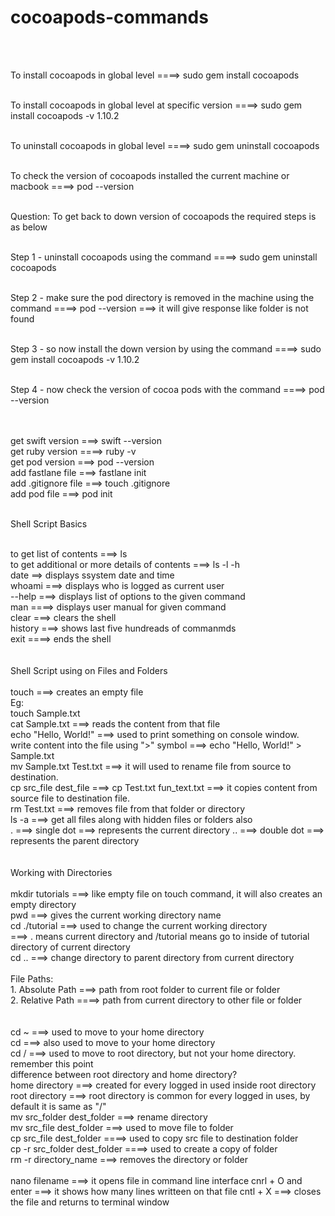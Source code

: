 # cocoapods-commands

<br><br>

To install cocoapods in global level
====> sudo gem install cocoapods
<br><br>

To install cocoapods in global level at specific version
====> sudo gem install cocoapods -v 1.10.2
<br><br>

To uninstall cocoapods in global level
====> sudo gem uninstall cocoapods
<br><br>

To check the version of cocoapods installed the current machine or macbook
====> pod --version
<br><br>

Question:
To get back to down version of cocoapods the required steps is as below
<br><br>

Step 1 - uninstall cocoapods using the command ====> sudo gem uninstall cocoapods
<br><br>

Step 2 - make sure the pod directory is removed in the machine using the command ====> pod --version ===> it will give response like folder is not found
<br><br>

Step 3 - so now install the down version by using the command ====> sudo gem install cocoapods -v 1.10.2
<br><br>

Step 4 - now check the version of cocoa pods with the command ====> pod --version
<br><br>

<br>
get swift version ===> swift --version
<br>
get ruby version ====> ruby -v
<br>
get pod version ===> pod --version
<br>
add fastlane file ===> fastlane init
<br>
add .gitignore file ===> touch .gitignore
<br>
add pod file ===> pod init
<br>

<br> Shell Script Basics

<br>
to get list of contents ===> ls
<br>
to get additional or more details of contents ===> ls -l -h
<br>
date ==> displays ssystem date and time 
<br>
whoami ===> displays who is logged as current user
<br>
--help ===> displays list of options to the given command
<br>
man ====> displays user manual for given command
<br>
clear ===> clears the shell
<br>
history ===> shows last five hundreads of commanmds
<br>
exit ====> ends the shell
<br>
<br>
<br>
Shell Script using on Files and Folders
<br>
<br>
touch <placeholder for file name> ===> creates an empty file
<br>
Eg: <br>
touch Sample.txt  
<br>  
cat Sample.txt ===> reads the content from that file
<br>
echo "Hello, World!" ===> used to print something on console window.  
<br>
write content into the file using ">" symbol ===> echo "Hello, World!" > Sample.txt
<br>
  mv Sample.txt Test.txt ===> it will used to rename file from source to destination.
  <br>
  cp src_file dest_file ===> cp Test.txt fun_text.txt ===> it copies content from source file to destination file.
  <br>
  rm Test.txt ===> removes file from that folder or directory
  <br>
  ls -a ===> get all files along with hidden files or folders also
  <br>
  . ===> single dot ===> represents the current directory
  .. ===> double dot ===> represents the parent directory
 <br>
  <br>
  <br>
  Working with Directories
  <br>
  <br>
  mkdir tutorials ===> like empty file on touch command, it will also creates an empty directory
  <br>
  pwd ===> gives the current working directory name
  <br>
  cd ./tutorial ===> used to change the current working directory 
  <br> ===> . means current directory and /tutorial means go to inside of tutorial directory of current directory
  <br>
  cd .. ===> change directory to parent directory from current directory
  <br>
  <br>
  File Paths:
  <br>
  1. Absolute Path ===> path from root folder to current file or folder
  <br>
  2. Relative Path ====> path from current directory to other file or folder
  <br>
  <br>
  <br>
  cd ~ ===> used to move to your home directory
  <br>
  cd  ===> also used to move to your home directory
  <br>
  cd / ===> used to move to root directory, but not your home directory. remember this point
  <br>
  difference between root directory and home directory?
  <br>
  home directory ===> created for every logged in used inside root directory
  <br>
  root directory ===> root directory is common for every logged in uses, by default it is same as "/"
  <br>
  mv src_folder dest_folder ===> rename directory
  <br>
  mv src_file dest_folder ===> used to move file to folder
  <br>
  cp src_file dest_folder ====> used to copy src file to destination folder
  <br>
  cp -r src_folder dest_folder ====> used to create a copy of folder
  <br>
  rm -r directory_name ===> removes the directory or folder
  <br>
  
  <br>
  nano filename ===> it opens file in command line interface
  cnrl + O and enter ===> it shows how many lines writteen on that file
  cntl + X ===> closes the file and returns to terminal window
  
